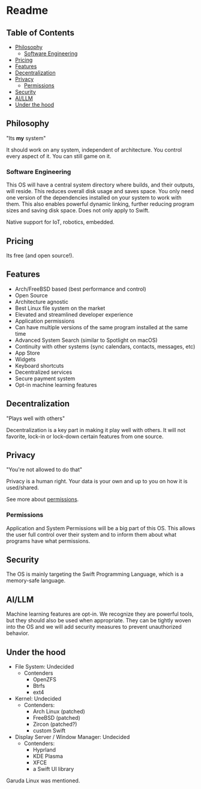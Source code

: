# Readme

## Table of Contents

- [Philosophy](#philosophy)
  - [Software Engineering](#software-engineering)
- [Pricing](#pricing)
- [Features](#features)
- [Decentralization](#decentralization)
- [Privacy](#privacy)
  - [Permissions](#permissions)
- [Security](#security)
- [AI/LLM](#aillm)
- [Under the hood](#under-the-hood)

## Philosophy

"Its **my** system"

It should work on any system, independent of architecture. You control every aspect of it. You can still game on it.

### Software Engineering

This OS will have a central system directory where builds, and their outputs, will reside. This reduces overall disk usage and saves space. You only need one version of the dependencies installed on your system to work with them. This also enables powerful dynamic linking, further reducing program sizes and saving disk space. Does not only apply to Swift.

Native support for IoT, robotics, embedded.

## Pricing

Its free (and open source!).

## Features

- Arch/FreeBSD based (best performance and control)
- Open Source
- Architecture agnostic
- Best Linux file system on the market
- Elevated and streamlined developer experience
- Application permissions
- Can have multiple versions of the same program installed at the same time
- Advanced System Search (similar to Spotlight on macOS)
- Continuity with other systems (sync calendars, contacts, messages, etc)
- App Store
- Widgets
- Keyboard shortcuts
- Decentralized services
- Secure payment system
- Opt-in machine learning features

## Decentralization

"Plays well with others"

Decentralization is a key part in making it play well with others. It will not favorite, lock-in or lock-down certain features from one source.

## Privacy

"You're not allowed to do that"

Privacy is a human right. Your data is your own and up to you on how it is used/shared.

See more about [permissions](#permissions).

### Permissions

Application and System Permissions will be a big part of this OS. This allows the user full control over their system and to inform them about what programs have what permissions.

## Security

The OS is mainly targeting the Swift Programming Language, which is a memory-safe language.

## AI/LLM

Machine learning features are opt-in. We recognize they are powerful tools, but they should also be used when appropriate. They can be tightly woven into the OS and we will add security measures to prevent unauthorized behavior.

## Under the hood

- File System: Undecided
  - Contenders
    - OpenZFS
    - Btrfs
    - ext4
- Kernel: Undecided
  - Contenders:
    - Arch Linux (patched)
    - FreeBSD (patched)
    - Zircon (patched?)
    - custom Swift
- Display Server / Window Manager: Undecided
  - Contenders:
    - Hyprland
    - KDE Plasma
    - XFCE
    - a Swift UI library

Garuda Linux was mentioned.

